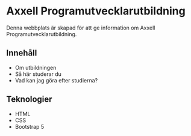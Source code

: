 # Axxell Programutvecklarutbildning

Denna webbplats är skapad för att ge information om Axxell Programutvecklarutbildning.

## Innehåll

- Om utbildningen
- Så här studerar du
- Vad kan jag göra efter studierna?

## Teknologier

- HTML
- CSS
- Bootstrap 5
